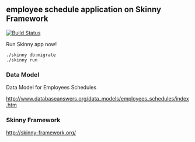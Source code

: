 ## employee schedule application on Skinny Framework

[![Build Status](https://travis-ci.org/grimrose/skinny-employee-schedule-sample.svg?branch=master)](https://travis-ci.org/grimrose/skinny-employee-schedule-sample)

Run Skinny app now!

    ./skinny db:migrate
    ./skinny run

### Data Model

Data Model for Employees Schedules

http://www.databaseanswers.org/data_models/employees_schedules/index.htm

### Skinny Framework

http://skinny-framework.org/
